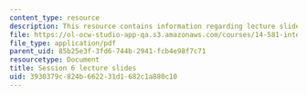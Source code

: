 ```yaml
---
content_type: resource
description: This resource contains information regarding lecture slide 6.
file: https://ol-ocw-studio-app-qa.s3.amazonaws.com/courses/14-581-international-economics-i-spring-2013/3930379c824b662231d1682c1a880c10_MIT14_581S13_Lecslides6.pdf
file_type: application/pdf
parent_uid: 85b25e3f-3fd6-744b-2941-fcb4e98f7c71
resourcetype: Document
title: Session 6 lecture slides
uid: 3930379c-824b-6622-31d1-682c1a880c10
---
```

